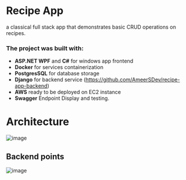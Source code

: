 # Recipe App
a classical full stack app that demonstrates basic CRUD operations on recipes.

### The project was built with:
- **ASP.NET WPF** and **C#** for windows app frontend
- **Docker** for services containerization
- **PostgresSQL** for database storage
- **Django** for backend service (https://github.com/AmeerSDev/recipe-app-backend)
- **AWS** ready to be deployed on EC2 instance
- **Swagger** Endpoint Display and testing.


# Architecture
![image](https://github.com/AmeerSDev/Recipe-App-WPF/assets/54002783/30e77de1-57d1-4559-b54b-c6ffe4aecad0)

## Backend points
![image](https://github.com/AmeerSDev/recipe-app-api/assets/54002783/b7877c7e-023f-42ca-b619-a5108793976c)
